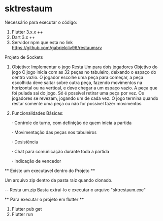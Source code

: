 # sktrestaum
Necessário para executar o código:
1. Flutter 3.x.x ++
2. Dart 3.x ++
3. Servidor npm que esta no link https://github.com/gabrieloliv96/restaumsrv

Projeto de Sockets
1) Objetivo: Implementar o jogo Resta Um para dois jogadores
  Objetivo do jogo
    O jogo inicia com as 32 peças no tabuleiro, deixando o espaço do centro vazio. O jogador escolhe
    uma peça para começar, a peça escolhida deve saltar sobre outra peça, fazendo movimentos na
    horizontal ou na vertical, e deve chegar a um espaço vazio. A peça que foi pulada sai do jogo. Só é
    possível retirar uma peça por vez.
    Os jogadores se revezam, jogando um de cada vez.
    O jogo termina quando restar somente uma peça ou não for possível fazer movimentos
   
2) Funcionalidades Básicas:
   
    · Controle de turno, com definição de quem inicia a partida
   
    · Movimentação das peças nos tabuleiros
   
    · Desistência
   
    · Chat para comunicação durante toda a partida
   
    · Indicação de vencedor

** Existe um executavel dentro do Projeto **

  Um arquivo zip dentro da pasta raiz quando clonado.
  
  -- Resta um.zip
  Basta extraí-lo e executar o arquivo "sktrestaum.exe"
  

** Para executar o projeto em flutter ** 
1) Flutter pub get
2) Flutter run
  
